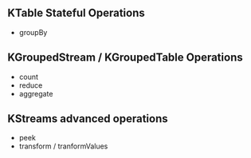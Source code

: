 ## KTable Stateful Operations
- groupBy

## KGroupedStream / KGroupedTable Operations
- count
- reduce
- aggregate

## KStreams advanced operations
- peek
- transform / tranformValues